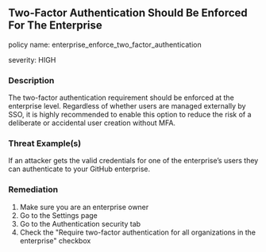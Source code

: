 
## Two-Factor Authentication Should Be Enforced For The Enterprise
policy name: enterprise_enforce_two_factor_authentication

severity: HIGH

### Description
The two-factor authentication requirement should be enforced at the enterprise level. Regardless of whether users are managed externally by SSO, it is highly recommended to enable this option to reduce the risk of a deliberate or accidental user creation without MFA.

### Threat Example(s)
If an attacker gets the valid credentials for one of the enterprise’s users they can authenticate to your GitHub enterprise.



### Remediation
1. Make sure you are an enterprise owner
2. Go to the Settings page
3. Go to the Authentication security tab
4. Check the "Require two-factor authentication for all organizations in the enterprise" checkbox


